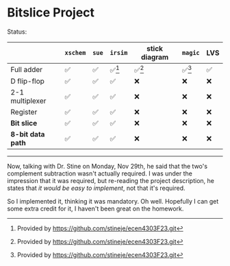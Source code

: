 # Bitslice Project

Status:

| |`xschem`|`sue`|`irsim`|stick diagram|`magic`|LVS|
|--|--|--|--|--|--|--|
|Full adder|✅|✅|✅[^1]|✅[^1]|✅[^1]|✅|
|D flip-flop|✅|✅|✅|❌|❌|❌|
|2-1 multiplexer|✅|✅|✅|❌|❌|❌|
|Register|✅|✅|✅|❌|❌|❌|
|__Bit slice__|✅|✅|✅|❌|❌|❌|
|__8-bit data path__|✅|✅|✅|❌|❌|❌|

---
Now, talking with Dr. Stine on Monday, Nov 29th, he said that the two's complement subtraction wasn't actually required.
I was under the impression that it was required, but re-reading the project description, he states that _it would be easy to implement_, not that it's required.

So I implemented it, thinking it was mandatory. Oh well. Hopefully I can get some extra credit for it, I haven't been great on the homework.

[^1]: Provided by https://github.com/stineje/ecen4303F23.git
